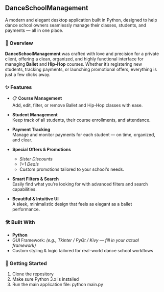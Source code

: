 ## DanceSchoolManagement

A modern and elegant desktop application built in Python, designed to help dance school owners seamlessly manage their classes, students, and payments — all in one place.

### 🧭 Overview

**DanceSchoolManagement** was crafted with love and precision for a private client, offering a clean, organized, and highly functional interface for managing **Ballet** and **Hip-Hop** courses. Whether it’s registering new students, tracking payments, or launching promotional offers, everything is just a few clicks away.

### ✨ Features

- 📋 **Course Management**  
  Add, edit, filter, or remove Ballet and Hip-Hop classes with ease.

- **Student Management**  
  Keep track of all students, their course enrollments, and attendance.

- **Payment Tracking**  
  Manage and monitor payments for each student — on time, organized, and clear.

- **Special Offers & Promotions**  
  - *Sister Discounts*  
  - *1+1 Deals*  
  - Custom promotions tailored to your school's needs.

-  **Smart Filters & Search**  
  Easily find what you’re looking for with advanced filters and search capabilities.

- **Beautiful & Intuitive UI**  
  A sleek, minimalistic design that feels as elegant as a ballet performance.

### 🛠️ Built With

- **Python**
- GUI Framework: *(e.g., Tkinter / PyQt / Kivy — fill in your actual framework)*
- Custom styling & logic tailored for real-world dance school workflows

### 🚀 Getting Started

1. Clone the repository
2. Make sure Python 3.x is installed
3. Run the main application file:
   python main.py
